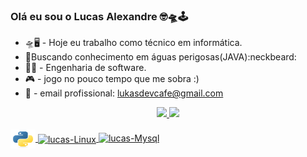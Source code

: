 ### Olá eu sou o Lucas Alexandre 🤓🛸🕹️

- 🛸🖥️ - Hoje eu trabalho como técnico em informática.
- 🍵Buscando conhecimento em águas perigosas(JAVA):neckbeard:
- 🍷🗿 - Engenharia de software.
- 🎮 - jogo no pouco tempo que me sobra :)
- 📩 - email profissional: lukasdevcafe@gmail.com


<div align="center">
  <a href="https://github.com/LuscaCoffee">
  <img height="180em" src="https://github-readme-stats.vercel.app/api?username=LuscaCoffee&show_icons=true&theme=dark&include_all_commits=true&count_private=true"/>
  <img height="180em" src="https://github-readme-stats.vercel.app/api/top-langs/?username=LuscaCoffee&layout=compact&langs_count=7&theme=dark"/>
</div>
  <div style="display: inline_block"><br>
 <img align="center" alt="Lucas-Python" height="30" width="40" src="https://raw.githubusercontent.com/devicons/devicon/master/icons/python/python-original.svg">
 <img align="center" alt="lucas-Linux" height="30" width="40" src="https://cdn.jsdelivr.net/gh/devicons/devicon/icons/linux/linux-original.svg" />
 <img aling="center" alt="lucas-Mysql" height="40" width="40" src="https://cdn.jsdelivr.net/gh/devicons/devicon/icons/mysql/mysql-original-wordmark.svg" />
  </div>
  

    
           
          

